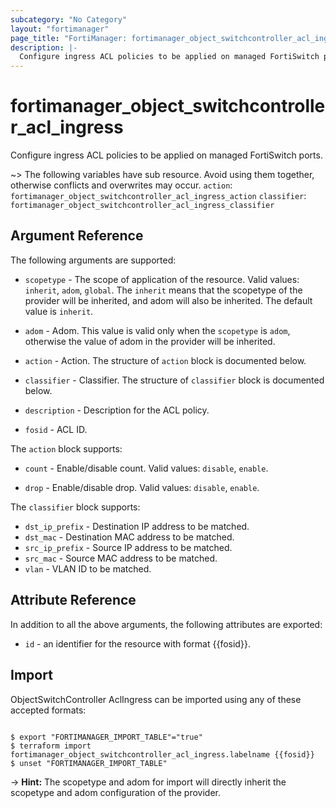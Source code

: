 ```yaml
---
subcategory: "No Category"
layout: "fortimanager"
page_title: "FortiManager: fortimanager_object_switchcontroller_acl_ingress"
description: |-
  Configure ingress ACL policies to be applied on managed FortiSwitch ports.
---
```


# fortimanager_object_switchcontroller_acl_ingress
Configure ingress ACL policies to be applied on managed FortiSwitch ports.

~> The following variables have sub resource. Avoid using them together, otherwise conflicts and overwrites may occur.
`action`: `fortimanager_object_switchcontroller_acl_ingress_action`
`classifier`: `fortimanager_object_switchcontroller_acl_ingress_classifier`



## Argument Reference


The following arguments are supported:

* `scopetype` - The scope of application of the resource. Valid values: `inherit`, `adom`, `global`. The `inherit` means that the scopetype of the provider will be inherited, and adom will also be inherited. The default value is `inherit`.
* `adom` - Adom. This value is valid only when the `scopetype` is `adom`, otherwise the value of adom in the provider will be inherited.

* `action` - Action. The structure of `action` block is documented below.
* `classifier` - Classifier. The structure of `classifier` block is documented below.
* `description` - Description for the ACL policy.
* `fosid` - ACL ID.

The `action` block supports:

* `count` - Enable/disable count. Valid values: `disable`, `enable`.

* `drop` - Enable/disable drop. Valid values: `disable`, `enable`.


The `classifier` block supports:

* `dst_ip_prefix` - Destination IP address to be matched.
* `dst_mac` - Destination MAC address to be matched.
* `src_ip_prefix` - Source IP address to be matched.
* `src_mac` - Source MAC address to be matched.
* `vlan` - VLAN ID to be matched.


## Attribute Reference

In addition to all the above arguments, the following attributes are exported:
* `id` - an identifier for the resource with format {{fosid}}.

## Import

ObjectSwitchController AclIngress can be imported using any of these accepted formats:
```

$ export "FORTIMANAGER_IMPORT_TABLE"="true"
$ terraform import fortimanager_object_switchcontroller_acl_ingress.labelname {{fosid}}
$ unset "FORTIMANAGER_IMPORT_TABLE"
```
-> **Hint:** The scopetype and adom for import will directly inherit the scopetype and adom configuration of the provider.
